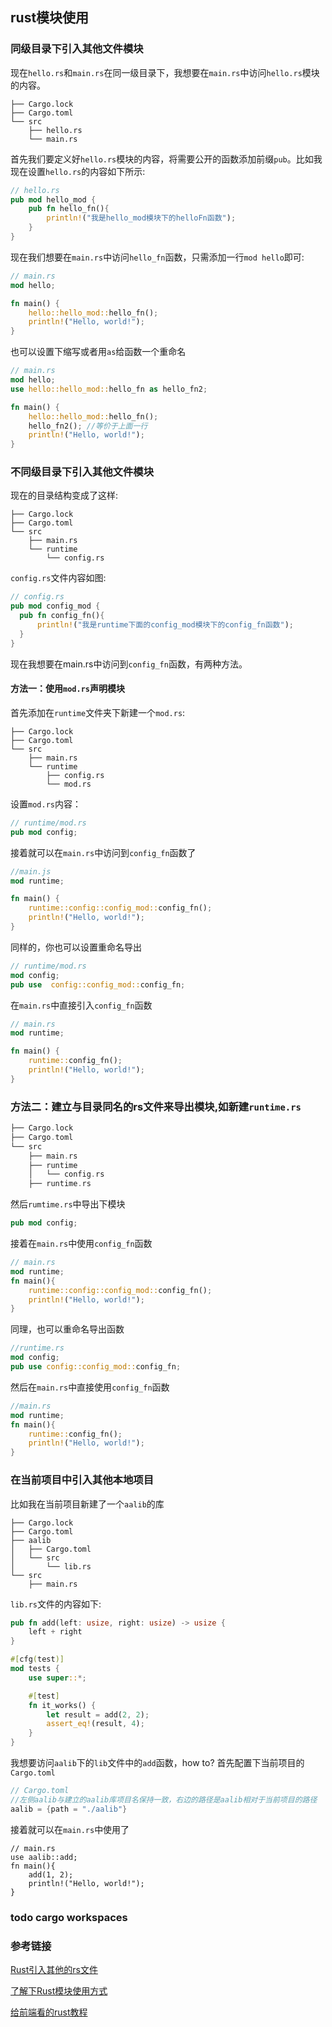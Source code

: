 ## rust模块使用
### 同级目录下引入其他文件模块
现在`hello.rs`和`main.rs`在同一级目录下，我想要在`main.rs`中访问`hello.rs`模块的内容。
```
├── Cargo.lock
├── Cargo.toml
└── src
    ├── hello.rs
    └── main.rs
```
首先我们要定义好`hello.rs`模块的内容，将需要公开的函数添加前缀`pub`。比如我现在设置`hello.rs`的内容如下所示:
```rust
// hello.rs
pub mod hello_mod {
    pub fn hello_fn(){
        println!("我是hello_mod模块下的helloFn函数");
    }
}
```
现在我们想要在`main.rs`中访问`hello_fn`函数，只需添加一行`mod hello`即可:
```rust
// main.rs
mod hello;

fn main() {
    hello::hello_mod::hello_fn();
    println!("Hello, world!");
}
```
也可以设置下缩写或者用`as`给函数一个重命名
```rust
// main.rs
mod hello;
use hello::hello_mod::hello_fn as hello_fn2;

fn main() {
    hello::hello_mod::hello_fn();
    hello_fn2(); //等价于上面一行
    println!("Hello, world!");
}
```
### 不同级目录下引入其他文件模块
现在的目录结构变成了这样:
```
├── Cargo.lock
├── Cargo.toml
└── src
    ├── main.rs
    └── runtime
        └── config.rs
```
`config.rs`文件内容如图:
```rust
// config.rs
pub mod config_mod {
  pub fn config_fn(){
      println!("我是runtime下面的config_mod模块下的config_fn函数");
  }
}
```
现在我想要在main.rs中访问到`config_fn`函数，有两种方法。
#### 方法一：使用`mod.rs`声明模块
首先添加在`runtime`文件夹下新建一个`mod.rs`:
```
├── Cargo.lock
├── Cargo.toml
└── src
    ├── main.rs
    └── runtime
        ├── config.rs
        └── mod.rs
```
设置`mod.rs`内容：
```rust
// runtime/mod.rs
pub mod config;
```
接着就可以在`main.rs`中访问到`config_fn`函数了
```rust
//main.js 
mod runtime;

fn main() {
    runtime::config::config_mod::config_fn();
    println!("Hello, world!");
}
```
同样的，你也可以设置重命名导出
```rust
// runtime/mod.rs
mod config;
pub use  config::config_mod::config_fn;
```
在`main.rs`中直接引入`config_fn`函数
```rust
// main.rs
mod runtime;

fn main() {
    runtime::config_fn();
    println!("Hello, world!");
}
```
### 方法二：建立与目录同名的rs文件来导出模块,如新建`runtime.rs`
```rust
├── Cargo.lock
├── Cargo.toml
└── src
    ├── main.rs
    ├── runtime
    │   └── config.rs
    ├── runtime.rs
```
然后`rumtime.rs`中导出下模块
```rust
pub mod config;
```
接着在`main.rs`中使用`config_fn`函数
```rust
// main.rs
mod runtime;
fn main(){
    runtime::config::config_mod::config_fn();
    println!("Hello, world!");
}
```
同理，也可以重命名导出函数
```rust
//runtime.rs
mod config;
pub use config::config_mod::config_fn;
```
然后在`main.rs`中直接使用`config_fn`函数
```rust
//main.rs
mod runtime;
fn main(){
    runtime::config_fn();
    println!("Hello, world!");
}
```
### 在当前项目中引入其他本地项目
比如我在当前项目新建了一个`aalib`的库
```
├── Cargo.lock
├── Cargo.toml
├── aalib
│   ├── Cargo.toml
│   └── src
│       └── lib.rs
└── src
    ├── main.rs
```
`lib.rs`文件的内容如下:
```rust
pub fn add(left: usize, right: usize) -> usize {
    left + right
}

#[cfg(test)]
mod tests {
    use super::*;

    #[test]
    fn it_works() {
        let result = add(2, 2);
        assert_eq!(result, 4);
    }
}
```
我想要访问`aalib`下的`lib`文件中的`add`函数，how to?
首先配置下当前项目的`Cargo.toml`
```rust
// Cargo.toml
//左侧aalib与建立的aalib库项目名保持一致，右边的路径是aalib相对于当前项目的路径
aalib = {path = "./aalib"}
```
接着就可以在`main.rs`中使用了
```
// main.rs
use aalib::add;
fn main(){
    add(1, 2);
    println!("Hello, world!");
}
```

### todo cargo workspaces

### 参考链接
[Rust引入其他的rs文件](https://blog.csdn.net/weixin_44676081/article/details/121025703)

[了解下Rust模块使用方式](https://juejin.cn/post/7070481262749679653)

[给前端看的rust教程](https://juejin.cn/post/7037831488917733412)















